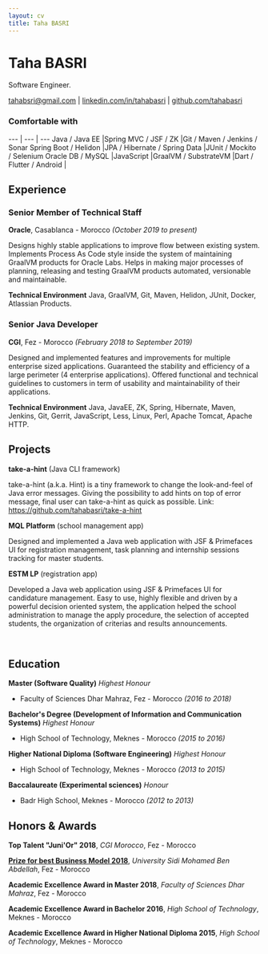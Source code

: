 ```yaml
---
layout: cv
title: Taha BASRI
---
```

# Taha BASRI
Software Engineer.

<div id="webaddress">
    <a href="mailto:tahabsri@gmail.com">tahabsri@gmail.com</a>
|   <a href="https://linkedin.com/in/tahabasri/en">linkedin.com/in/tahabasri</a>
|   <a href="https://github.com/tahabasri">github.com/tahabasri</a>
</div>

### Comfortable with

--- | --- | ---
Java / Java EE              |Spring MVC / JSF / ZK          |Git / Maven / Jenkins / Sonar
Spring Boot / Helidon       |JPA / Hibernate / Spring Data  |JUnit / Mockito / Selenium
Oracle DB / MySQL           |JavaScript                     |GraalVM / SubstrateVM
                            |Dart / Flutter / Android       |

## Experience

### Senior Member of Technical Staff

__Oracle__, Casablanca - Morocco *(October 2019 to present)*

Designs highly stable applications to improve flow between existing system.
Implements Process As Code style inside the system of maintaining GraalVM products for Oracle Labs.
Helps in making major processes of planning, releasing and testing GraalVM products automated, versionable and maintainable.

​**Technical Environment** Java, GraalVM, Git, Maven, Helidon, JUnit, Docker, Atlassian Products.

### Senior Java Developer
__CGI__, Fez - Morocco *(February 2018 to September 2019)*

Designed and implemented features and improvements for multiple enterprise sized applications.
Guaranteed the stability and efficiency of a large perimeter (4 enterprise applications).
Offered functional and technical guidelines to customers in term of usability and maintainability of their applications.

​**Technical Environment** Java, JavaEE, ZK, Spring, Hibernate, Maven, Jenkins, Git, Gerrit, JavaScript, Less, Linux, Perl, Apache Tomcat, Apache HTTP.


## Projects

__take-a-hint__ (Java CLI framework)

take-a-hint (a.k.a. Hint) is a tiny framework to change the look-and-feel of Java error messages. Giving the possibility to add hints on top of error message, final user can take-a-hint as quick as possible. Link: <a href="https://github.com/tahabasri/take-a-hint">https://github.com/tahabasri/take-a-hint</a>

__MQL Platform__ (school management app)

Designed and implemented a Java web application with JSF & Primefaces UI for registration management, task planning and internship sessions tracking for master students.

__ESTM LP__ (registration app)

Developed a Java web application using JSF & Primefaces UI for candidature management. Easy to use, highly flexible and driven by a powerful decision oriented system, the application helped the school administration to manage the apply procedure, the selection of accepted students, the organization of criterias and results announcements.

<br />

## Education

__Master (Software Quality)__ *Highest Honour*
- Faculty of Sciences Dhar Mahraz, Fez - Morocco *(2016 to 2018)*

__Bachelor's Degree (Development of Information and Communication Systems)__ *Highest Honour*
- High School of Technology, Meknes - Morocco *(2015 to 2016)*

__Higher National Diploma (Software Engineering)__ *Highest Honour*
- High School of Technology, Meknes - Morocco *(2013 to 2015)*

__Baccalaureate (Experimental sciences)__ *Honour*
- Badr High School, Meknes - Morocco *(2012 to 2013)*

## Honors & Awards

__Top Talent "Juni'Or" 2018__, *CGI Morocco*, Fez - Morocco

__[Prize for best Business Model 2018](http://www.fsdmfes.ac.ma/News/137/show)__, *University Sidi Mohamed Ben Abdellah*, Fez - Morocco

__Academic Excellence Award in Master 2018__, *Faculty of Sciences Dhar Mahraz*, Fez - Morocco

__Academic Excellence Award in Bachelor 2016__, *High School of Technology*, Meknes - Morocco

__Academic Excellence Award in Higher National Diploma 2015__, *High School of Technology*, Meknes - Morocco


<!-- ### Footer

Taha BASRI -- [tahabsri@gmail.com](tahabsri@gmail.com) -->
